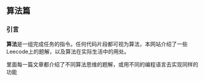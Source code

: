 ## 算法篇

### 引言

**算法**是一组完成任务的指令。任何代码片段都可视为算法，本网站介绍了一些Leecode上的题解，以及算法在实际生活中的用处。

里面每一篇文章都介绍了不同算法思维的题解，或用不同的编程语言去实现同样的功能
